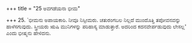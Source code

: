 +++
title = "25 ಅವಗಡೆಯನಾ ಭೀಮ"

+++
25. `ಭೀಮನು ಅಪಾಯಕಾರಿ. ನೀವೂ ನಿಸ್ಸೀಮರು. ಚತುರಂಗಬಲ ನಿಲ್ಲದೆ ಮುಂದೊತ್ತಿ ತಪೋವನವನ್ನು ಹಾಳೆಸಗುವುದು. ಸ್ತ್ರೀಯರು ಋಷಿ ಮುನಿಗಳನ್ನು ಪರಿಹಾಸ್ಯ ಮಾಡುತ್ತಾರೆ. ಅದರಿಂದ ಕದನವೇರ್ಪಡುವುದು ಲೇಸಲ್ಲ' ಎಂದು ಭೀಷ್ಮನು ಹೇಳಿದನು.